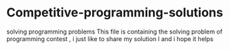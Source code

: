 # Competitive-programming-solutions
solving programming problems
This file is containing the solving problem of programming contest , i just like to share my solution l and i hope it helps
